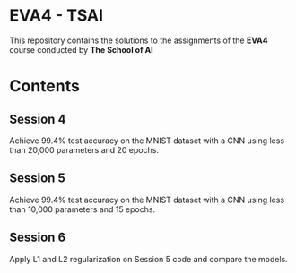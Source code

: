 # EVA4 - TSAI

This repository contains the solutions to the assignments of the  **EVA4**  course conducted by  **The School of AI**

# Contents

## Session 4

Achieve 99.4% test accuracy on the MNIST dataset with a CNN using less than 20,000 parameters and 20 epochs.

## Session 5

Achieve 99.4% test accuracy on the MNIST dataset with a CNN using less than 10,000 parameters and 15 epochs.

## Session 6

Apply L1 and L2 regularization on Session 5 code and compare the models.
